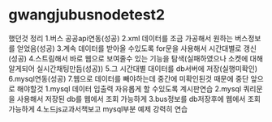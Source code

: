 # gwangjubusnodetest2

했던것 정리
1.버스 공공api연동(성공)
2.xml 데이터를 조금 가공해서 원하는 버스정보를 얻었음(성공)
3.계속 데이터를  받아올 수있도록 for문을  사용해서 시간대별로 갱신(성공)
4.스트림해서 바로 웹으로 보여줄수 있는 기능을 탐색(실패하였으나 소켓에 대해 알게되어 실시간채팅만듬(성공))
5.그 시간대별 대이터를  db서버에 저장(실행미확인)
6.mysql연동(성공)
7.웹으로 데이터를 빼야하는데 중간에 미확인된것 때문에 중단
앞으로 해야할것
1.mysql 데이터 입출력 자유롭게 할 수있도록 계시판연습
2.mysql 쿼리문을 사용해서 저장된 db를 웹에서 조회 가능하게
3.bus정보를 db저장후에 웹에서 조회 가능하게
4.노드js교과서책보고 mysql부분 예제 강력히 연습
